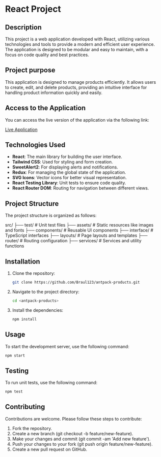 
# React Project

## Description

This project is a web application developed with React, utilizing various technologies and tools to provide a modern and efficient user experience. The application is designed to be modular and easy to maintain, with a focus on code quality and best practices.

## Project purpose

This application is designed to manage products efficiently. It allows users to create, edit, and delete products, providing an intuitive interface for handling product information quickly and easily.

## Access to the Application

You can access the live version of the application via the following link:

[Live Application](https://antpack-products-4r104kth3-braul123s-projects.vercel.app/)

## Technologies Used

- **React**: The main library for building the user interface.
- **Tailwind CSS**: Used for styling and form creation.
- **SweetAlert2**: For displaying alerts and notifications.
- **Redux**: For managing the global state of the application.
- **SVG Icons**: Vector icons for better visual representation.
- **React Testing Library**: Unit tests to ensure code quality.
- **React Router DOM**: Routing for navigation between different views.

## Project Structure

The project structure is organized as follows:

src/ ├── test/ # Unit test files ├── assets/ # Static resources like images and fonts ├── components/ # Reusable UI components ├── interface/ # TypeScript interfaces ├── layouts/ # Page layouts and templates ├── router/ # Routing configuration ├── services/ # Services and utility functions


## Installation

1. Clone the repository:

    ```bash
    git clone https://github.com/Braul123/antpack-products.git
    ```

2. Navigate to the project directory:

    ```bash
    cd <antpack-products>
    ```

3. Install the dependencies:

    ```bash
    npm install
    ```

## Usage

To start the development server, use the following command:

```bash
npm start
```

## Testing

To run unit tests, use the following command:

```bash
npm test
```

## Contributing

Contributions are welcome. Please follow these steps to contribute:

1. Fork the repository.
2. Create a new branch (git checkout -b feature/new-feature).
3. Make your changes and commit (git commit -am 'Add new feature').
4. Push your changes to your fork (git push origin feature/new-feature).
5. Create a new pull request on GitHub.